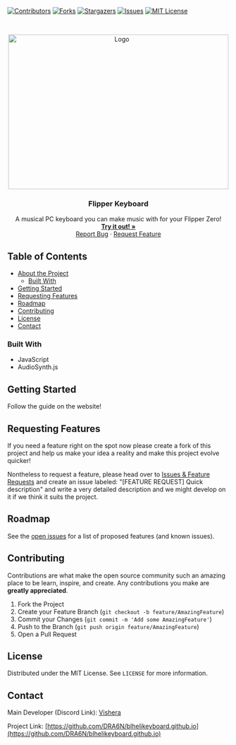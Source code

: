 <!--
*** Thanks for checking out this README Template. If you have a suggestion that would
*** make this better, please fork the repo and create a pull request or simply open
*** an issue with the tag "enhancement".
*** Thanks again! Now go create something AMAZING! :D
***
***
***
*** To avoid retyping too much info. Do a search and replace for the following:
*** DRA6N, blhelikeyboard.github.io, twitter_handle, email
-->





<!-- PROJECT SHIELDS -->
<!--
*** I'm using markdown "reference style" links for readability.
*** Reference links are enclosed in brackets [ ] instead of parentheses ( ).
*** See the bottom of this document for the declaration of the reference variables
*** for contributors-url, forks-url, etc. This is an optional, concise syntax you may use.
*** https://www.markdownguide.org/basic-syntax/#reference-style-links
-->
[![Contributors][contributors-shield]][contributors-url]
[![Forks][forks-shield]][forks-url]
[![Stargazers][stars-shield]][stars-url]
[![Issues][issues-shield]][issues-url]
[![MIT License][license-shield]][license-url]



<!-- PROJECT LOGO -->
<br />
<p align="center">
  <a href="https://dra6n.github.io/RTTTL-Keyboard/">
    <img src="https://media.discordapp.net/attachments/1053578696793001987/1053578726803255306/image.png?width=886&height=703" alt="Logo" width="500" height="350">
  </a>

  <h3 align="center">Flipper Keyboard</h3>

  <p align="center">
    A musical PC keyboard you can make music with for your Flipper Zero!
    <br />
    <a href="https://dra6n.github.io/RTTTL-Keyboard/"><strong>Try it out! »</strong></a>
    <br />
    <a href="https://github.com/DRA6N/RTTTL-Keyboard/issues">Report Bug</a>
    ·
    <a href="https://github.com/DRA6N/RTTTL-Keyboard/issues">Request Feature</a>
  </p>
</p>



<!-- TABLE OF CONTENTS -->
## Table of Contents

* [About the Project](#about-the-project)
  * [Built With](#built-with)
* [Getting Started](#getting-started)
* [Requesting Features](#requesting-features)
* [Roadmap](#roadmap)
* [Contributing](#contributing)
* [License](#license)
* [Contact](#contact)


### Built With

* []()JavaScript
* []()AudioSynth.js


<!-- GETTING STARTED -->
## Getting Started

Follow the guide on the website!

<!-- REQUESTING FEATURES -->
## Requesting Features

If you need a feature right on the spot now please create a fork of this project and help us make your idea a reality and make this project evolve quicker!

Nontheless to request a feature, please head over to <a href="https://github.com/DRA6N/RTTTL-Keyboard/issues">Issues & Feature Requests</a> and create an issue labeled: "[FEATURE REQUEST] Quick description" and write a very detailed description and we might develop on it if we think it suits the project.

<!-- ROADMAP -->
## Roadmap

See the [open issues](https://github.com/DRA6N/RTTTL-Keyboard/issues) for a list of proposed features (and known issues).



<!-- CONTRIBUTING -->
## Contributing

Contributions are what make the open source community such an amazing place to be learn, inspire, and create. Any contributions you make are **greatly appreciated**.

1. Fork the Project
2. Create your Feature Branch (`git checkout -b feature/AmazingFeature`)
3. Commit your Changes (`git commit -m 'Add some AmazingFeature'`)
4. Push to the Branch (`git push origin feature/AmazingFeature`)
5. Open a Pull Request



<!-- LICENSE -->
## License

Distributed under the MIT License. See `LICENSE` for more information.



<!-- CONTACT -->
## Contact

Main Developer (Discord Link):
<a href=https://discordapp.com/users/153850946127003648/>Vishera</a>

Project Link: [https://github.com/DRA6N/blhelikeyboard.github.io](https://github.com/DRA6N/blhelikeyboard.github.io)





<!-- MARKDOWN LINKS & IMAGES -->
<!-- https://www.markdownguide.org/basic-syntax/#reference-style-links -->
[contributors-shield]: https://img.shields.io/github/contributors/DRA6N/blhelikeyboard.github.io.svg?style=flat-square
[contributors-url]: https://github.com/DRA6N/blhelikeyboard.github.io/graphs/contributors
[forks-shield]: https://img.shields.io/github/forks/DRA6N/blhelikeyboard.github.io.svg?style=flat-square
[forks-url]: https://github.com/DRA6N/blhelikeyboard.github.io/network/members
[stars-shield]: https://img.shields.io/github/stars/DRA6N/blhelikeyboard.github.io.svg?style=flat-square
[stars-url]: https://github.com/DRA6N/blhelikeyboard.github.io/stargazers
[issues-shield]: https://img.shields.io/github/issues/DRA6N/blhelikeyboard.github.io.svg?style=flat-square
[issues-url]: https://github.com/DRA6N/blhelikeyboard.github.io/issues
[license-shield]: https://img.shields.io/github/license/DRA6N/blhelikeyboard.github.io.svg?style=flat-square
[license-url]: https://github.com/DRA6N/blhelikeyboard.github.io/blob/master/LICENSE.txt
[linkedin-shield]: https://img.shields.io/badge/-LinkedIn-black.svg?style=flat-square&logo=linkedin&colorB=555
[linkedin-url]: https://linkedin.com/in/DRA6N
[product-screenshot]: images/screenshot.png
